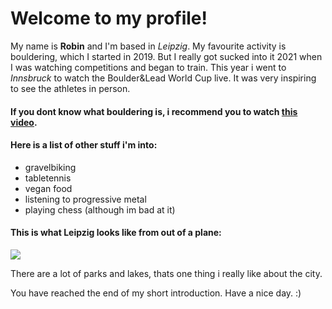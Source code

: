 # Welcome to my profile!

My name is **Robin** and I'm based in *Leipzig*. 
My favourite activity is bouldering, which I started in 2019. But I really got sucked into it 2021 when I was watching competitions and began to train. This year i went to *Innsbruck* to watch the Boulder&Lead World Cup live. It was very inspiring to see the athletes in person.

#### If you dont know what bouldering is, i recommend you to watch [this video](https://www.youtube.com/watch?v=u8F11DGPggs). ####

#### Here is a list of other stuff i'm into: ####
- gravelbiking
- tabletennis
- vegan food
- listening to progressive metal
- playing chess (although im bad at it)

#### This is what Leipzig looks like from out of a plane: ####
<img src="https://i.prcdn.co/img?regionKey=OKg3F1pcluwZ2BGDU3P2ig%3d%3d" />

There are a lot of parks and lakes, thats one thing i really like about the city.

You have reached the end of my short introduction. Have a nice day. :)
